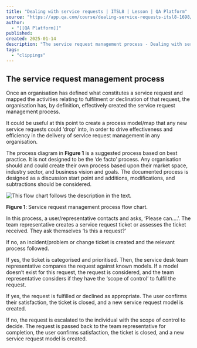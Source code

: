 ```yaml
---
title: "Dealing with service requests | ITSL8 | Lesson | QA Platform"
source: "https://app.qa.com/course/dealing-service-requests-itsl8-1698/service-request-management-process/?context_id=13463&context_resource=lp"
author:
  - "[[QA Platform]]"
published:
created: 2025-01-14
description: "The service request management process - Dealing with service requests | ITSL8 | lesson from QA Platform. Start learning today with our digital training solutions."
tags:
  - "clippings"
---
```

## The service request management process

Once an organisation has defined what constitutes a service request and mapped the activities relating to fulfilment or declination of that request, the organisation has, by definition, effectively created the service request management process.

It could be useful at this point to create a process model/map that any new service requests could ‘drop’ into, in order to drive effectiveness and efficiency in the delivery of service request management in any organisation.

The process diagram in **Figure 1** is a suggested process based on best practice. It is not designed to be the ‘de facto’ process. Any organisation should and could create their own process based upon their market space, industry sector, and business vision and goals. The documented process is designed as a discussion start point and additions, modifications, and subtractions should be considered.

![This flow chart follows the description in the text.](https://assets.cloudacademy.com/bakery/media/uploads/entity/blobid1-4e7b37f8-ee8b-41d3-a79c-599489b6c0db.png)

**Figure 1**: Service request management process flow chart.

In this process, a user/representative contacts and asks, ‘Please can….’. The team representative creates a service request ticket or assesses the ticket received. They ask themselves ‘Is this a request?’

If no, an incident/problem or change ticket is created and the relevant process followed.  

If yes, the ticket is categorised and prioritised. Then, the service desk team representative compares the request against known models. If a model doesn’t exist for this request, the request is considered, and the team representative considers if they have the ‘scope of control’ to fulfil the request.                                                                

If yes, the request is fulfilled or declined as appropriate. The user confirms their satisfaction, the ticket is closed, and a new service request model is created.

If no, the request is escalated to the individual with the scope of control to decide. The request is passed back to the team representative for completion, the user confirms satisfaction, the ticket is closed, and a new service request model is created.